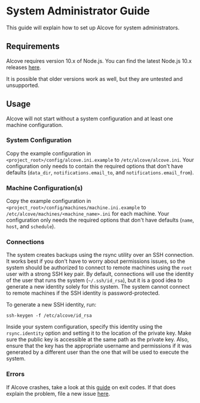 # System Administrator Guide

This guide will explain how to set up Alcove for system administrators.

## Requirements

Alcove requires version 10.x of Node.js. You can find the latest Node.js 10.x releases [here](https://nodejs.org/download/release/latest-v10.x/).

It is possible that older versions work as well, but they are untested and unsupported.

## Usage

Alcove will not start without a system configuration and at least one machine configuration.

### System Configuration

Copy the example configuration in `<project_root>/config/alcove.ini.example` to `/etc/alcove/alcove.ini`. Your configuration only needs to contain the required options that don't have defaults (`data_dir`, `notifications.email_to`, and `notifications.email_from`).

### Machine Configuration(s)

Copy the example configuration in `<project_root>/config/machines/machine.ini.example` to `/etc/alcove/machines/<machine_name>.ini` for each machine. Your configuration only needs the required options that don't have defaults (`name`, `host`, and `schedule`).

### Connections

The system creates backups using the rsync utility over an SSH connection. It works best if you don't have to worry about permissions issues, so the system should be authorized to connect to remote machines using the `root` user with a strong SSH key pair. By default, connections will use the identity of the user that runs the system (`~/.ssh/id_rsa`), but it is a good idea to generate a new identity solely for this system. The system cannot connect to remote machines if the SSH identity is password-protected.

To generate a new SSH identity, run:

```shell script
ssh-keygen -f /etc/alcove/id_rsa
```

Inside your system configuration, specify this identity using the `rsync.identity` option and setting it to the location of the private key. Make sure the public key is accessible at the same path as the private key. Also, ensure that the key has the appropriate username and permissions if it was generated by a different user than the one that will be used to execute the system.

### Errors

If Alcove crashes, take a look at this [guide](exit-codes.md) on exit codes. If that does explain the problem, file a new issue [here](https://github.com/bioneos/alcove/issues/new).
